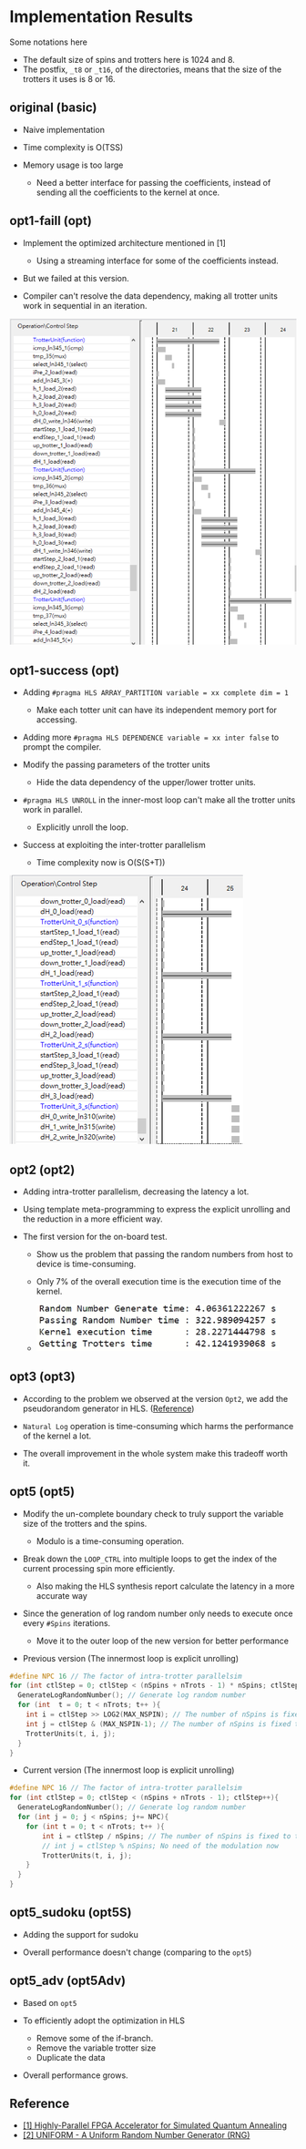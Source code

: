 # Implementation Results

Some notations here

* The default size of spins and trotters here is 1024 and 8.
* The postfix, `_t8` or `_t16`, of the directories, means that the size of the trotters it uses is 8 or 16.

## original (basic)

* Naive implementation

* Time complexity is O(TSS)

* Memory usage is too large
  * Need a better interface for passing the coefficients, instead of sending all the coefficients to the kernel at once.

## opt1-faill (opt)

* Implement the optimized architecture mentioned in [1]
  * Using a streaming interface for some of the coefficients instead.

* But we failed at this version.

* Compiler can't resolve the data dependency, making all trotter units work in sequential in an iteration.

![opt1-failed](https://raw.githubusercontent.com/allen880117/Simulated-Quantum-Annealing/main/impl_result/_image/opt1-failed-inter.png)

## opt1-success (opt)

* Adding `#pragma HLS ARRAY_PARTITION variable = xx complete dim = 1`
  * Make each totter unit can have its independent memory port for accessing.

* Adding more `#pragma HLS DEPENDENCE variable = xx inter false` to prompt the compiler.

* Modify the passing parameters of the trotter units
  * Hide the data dependency of the upper/lower trotter units.

* `#pragma HLS UNROLL` in the inner-most loop can't make all the trotter units work in parallel.
  * Explicitly unroll the loop.

* Success at exploiting the inter-trotter parallelism
  * Time complexity now is O(S(S+T))

![opt1-success](https://raw.githubusercontent.com/allen880117/Simulated-Quantum-Annealing/main/impl_result/_image/opt1-success-inter.png)

## opt2 (opt2)

* Adding intra-trotter parallelism, decreasing the latency a lot.

* Using template meta-programming to express the explicit unrolling and the reduction in a more efficient way.

* The first version for the on-board test.
  * Show us the problem that passing the random numbers from host to device is time-consuming.
  * Only 7% of the overall execution time is the execution time of the kernel.

  * ![rng](https://raw.githubusercontent.com/allen880117/Simulated-Quantum-Annealing/main/impl_result/_image/rng_time.png)

## opt3 (opt3)

* According to the problem we observed at the version `Opt2`, we add the pseudorandom generator in HLS. ([Reference](https://people.sc.fsu.edu/~jburkardt/cpp_src/uniform/uniform.html))

* `Natural Log` operation is time-consuming which harms the performance of the kernel a lot.

* The overall improvement in the whole system make this tradeoff worth it.

## opt5 (opt5)

* Modify the un-complete boundary check to truly support the variable size of the trotters and the spins.
  * Modulo is a time-consuming operation.

* Break down the `LOOP_CTRL` into multiple loops to get the index of the current processing spin more efficiently.
  * Also making the HLS synthesis report calculate the latency in a more accurate way

* Since the generation of log random number only needs to execute once every `#Spins` iterations.
  * Move it to the outer loop of the new version for better performance

* Previous version (The innermost loop is explicit unrolling)

```C++
#define NPC 16 // The factor of intra-trotter parallelsim
for (int ctlStep = 0; ctlStep < (nSpins + nTrots - 1) * nSpins; ctlStep+= NPC ){
  GenerateLogRandomNumber(); // Generate log random number
  for (int  t = 0; t < nTrots; t++ ){
    int i = ctlStep >> LOG2(MAX_NSPIN); // The number of nSpins is fixed to the MAX_NSPIN
    int j = ctlStep & (MAX_NSPIN-1); // The number of nSpins is fixed to the MAX_NSPIN
    TrotterUnits(t, i, j);
  }
}

```

* Current version (The innermost loop is explicit unrolling)

```C++
#define NPC 16 // The factor of intra-trotter parallelsim
for (int ctlStep = 0; ctlStep < (nSpins + nTrots - 1); ctlStep++){
  GenerateLogRandomNumber(); // Generate log random number
  for (int j = 0; j < nSpins; j+= NPC){
    for (int t = 0; t < nTrots; t++ ){
        int i = ctlStep / nSpins; // The number of nSpins is fixed to the MAX_NSPIN
        // int j = ctlStep % nSpins; No need of the modulation now
        TrotterUnits(t, i, j);
    }
  }
}
```

## opt5_sudoku (opt5S)

* Adding the support for sudoku

* Overall performance doesn't change (comparing to the `opt5`)

## opt5_adv (opt5Adv)

* Based on `opt5`

* To efficiently adopt the optimization in HLS
  * Remove some of the if-branch.
  * Remove the variable trotter size
  * Duplicate the data

* Overall performance grows.

## Reference

* [[1] Highly-Parallel FPGA Accelerator for Simulated Quantum Annealing](https://ieeexplore.ieee.org/document/8918417)
* [[2] UNIFORM - A Uniform Random Number Generator (RNG)](https://people.sc.fsu.edu/~jburkardt/cpp_src/uniform/uniform.html)
